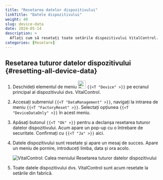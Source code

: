 ```yaml
---
title: "Resetarea datelor dispozitivului"
linkTitle: "Datele dispozitivului"
weight: 40
slug: device-data
date: 2024-05-14
description: >
  Aflați cum să resetați toate setările dispozitivului VitalControl.
categories: [Resetare]
---
```

## Resetarea tuturor datelor dispozitivului {#resetting-all-device-data}

1. Deschideți elementul de meniu <img src="/icons/device.svg" width="25" align="bottom" alt="Device" /> `{{<T "Device" >}}` pe ecranul principal al dispozitivului dvs. VitalControl.

1. Accesați submeniul `{{<T "DataManagement" >}}`, navigați la intrarea de meniu `{{<T "FactoryReset" >}}`. Selectați opțiunea `{{<T "DeviceDataOnly" >}}` în acest meniu.

1. Apăsați butonul `{{<T "Ok" >}}` pentru a declanșa resetarea tuturor datelor dispozitivului. Acum apare un pop-up cu o întrebare de securitate. Confirmați cu `{{<T "Ja" >}}` aici.

1. Datele dispozitivului sunt resetate și apare un mesaj de succes. Apare un meniu de pornire, introduceți limba, data și ora acolo.

   ![VitalControl: Calea meniului Resetarea tuturor datelor dispozitivului](../images/resetdevicedata.png "Resetarea datelor dispozitivului")

1. Toate datele dispozitivului dvs. VitalControl sunt acum resetate la setările din fabrică.

